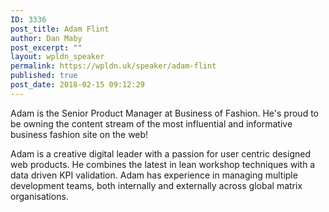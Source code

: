 ```yaml
---
ID: 3336
post_title: Adam Flint
author: Dan Maby
post_excerpt: ""
layout: wpldn_speaker
permalink: https://wpldn.uk/speaker/adam-flint
published: true
post_date: 2018-02-15 09:12:29
---
```

Adam is the Senior Product Manager at Business of Fashion. He's proud to be owning the content stream of the most influential and informative business fashion site on the web!

Adam is a creative digital leader with a passion for user centric designed web products. He combines the latest in lean workshop techniques with a data driven KPI validation. Adam has experience in managing multiple development teams, both internally and externally across global matrix organisations.